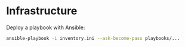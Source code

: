 # Infrastructure

Deploy a playbook with Ansible:

```bash
ansible-playbook -i inventory.ini --ask-become-pass playbooks/... 
```